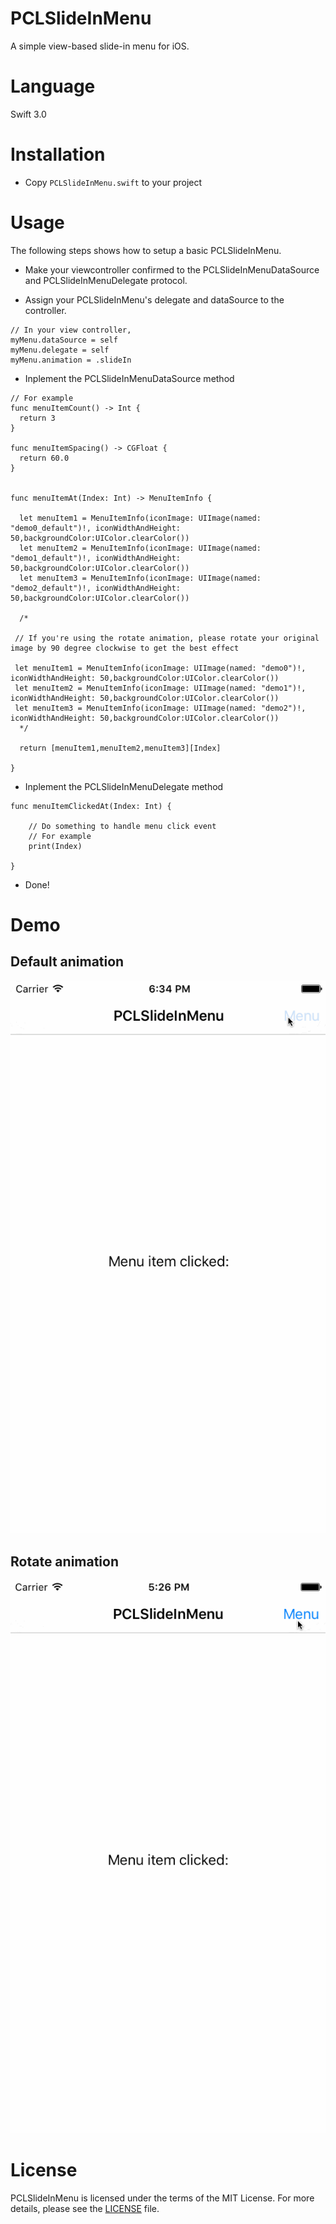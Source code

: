 # PCLSlideInMenu
A simple view-based slide-in menu for iOS.

# Language
Swift 3.0

# Installation
* Copy ```PCLSlideInMenu.swift``` to your project

# Usage
The following steps shows how to setup a basic PCLSlideInMenu.

* Make your viewcontroller confirmed to the PCLSlideInMenuDataSource and PCLSlideInMenuDelegate protocol.

* Assign your PCLSlideInMenu's delegate and dataSource to the controller.
```
// In your view controller, 
myMenu.dataSource = self
myMenu.delegate = self
myMenu.animation = .slideIn
```

* Inplement the PCLSlideInMenuDataSource method
```
// For example
func menuItemCount() -> Int {
  return 3
}

func menuItemSpacing() -> CGFloat {
  return 60.0
}
    

func menuItemAt(Index: Int) -> MenuItemInfo {
        
  let menuItem1 = MenuItemInfo(iconImage: UIImage(named: "demo0_default")!, iconWidthAndHeight: 50,backgroundColor:UIColor.clearColor())
  let menuItem2 = MenuItemInfo(iconImage: UIImage(named: "demo1_default")!, iconWidthAndHeight: 50,backgroundColor:UIColor.clearColor())
  let menuItem3 = MenuItemInfo(iconImage: UIImage(named: "demo2_default")!, iconWidthAndHeight: 50,backgroundColor:UIColor.clearColor())
        
  /* 
        
 // If you're using the rotate animation, please rotate your original image by 90 degree clockwise to get the best effect
         
 let menuItem1 = MenuItemInfo(iconImage: UIImage(named: "demo0")!, iconWidthAndHeight: 50,backgroundColor:UIColor.clearColor())
 let menuItem2 = MenuItemInfo(iconImage: UIImage(named: "demo1")!, iconWidthAndHeight: 50,backgroundColor:UIColor.clearColor())
 let menuItem3 = MenuItemInfo(iconImage: UIImage(named: "demo2")!, iconWidthAndHeight: 50,backgroundColor:UIColor.clearColor())
  */
  
  return [menuItem1,menuItem2,menuItem3][Index]
        
}

```

* Inplement the PCLSlideInMenuDelegate method
```
func menuItemClickedAt(Index: Int) {
    
    // Do something to handle menu click event  
    // For example
    print(Index)
        
}

```


* Done!


# Demo
## Default animation
![Alt Text](https://github.com/pinchih/PCLSlideInMenu/blob/master/demo2.gif?raw=true)
## Rotate animation
![Alt Text](https://raw.githubusercontent.com/pinchih/PCLSlideInMenu/master/demo1.gif)

# License
PCLSlideInMenu is licensed under the terms of the MIT License. 
For more details, please see the [LICENSE](https://github.com/pinchih/PCLSlideInMenu/blob/master/LICENSE.md) file.
